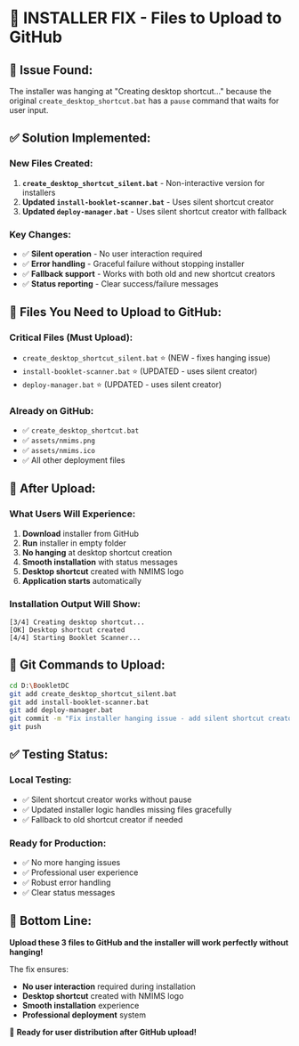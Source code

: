 # 🚨 INSTALLER FIX - Files to Upload to GitHub

## 🎯 **Issue Found:**
The installer was hanging at "Creating desktop shortcut..." because the original `create_desktop_shortcut.bat` has a `pause` command that waits for user input.

## ✅ **Solution Implemented:**

### **New Files Created:**
1. **`create_desktop_shortcut_silent.bat`** - Non-interactive version for installers
2. **Updated `install-booklet-scanner.bat`** - Uses silent shortcut creator
3. **Updated `deploy-manager.bat`** - Uses silent shortcut creator with fallback

### **Key Changes:**
- ✅ **Silent operation** - No user interaction required
- ✅ **Error handling** - Graceful failure without stopping installer
- ✅ **Fallback support** - Works with both old and new shortcut creators
- ✅ **Status reporting** - Clear success/failure messages

## 📁 **Files You Need to Upload to GitHub:**

### **Critical Files (Must Upload):**
- `create_desktop_shortcut_silent.bat` ⭐ (NEW - fixes hanging issue)
- `install-booklet-scanner.bat` ⭐ (UPDATED - uses silent creator)
- `deploy-manager.bat` ⭐ (UPDATED - uses silent creator)

### **Already on GitHub:**
- ✅ `create_desktop_shortcut.bat` 
- ✅ `assets/nmims.png`
- ✅ `assets/nmims.ico`
- ✅ All other deployment files

## 🚀 **After Upload:**

### **What Users Will Experience:**
1. **Download** installer from GitHub
2. **Run** installer in empty folder
3. **No hanging** at desktop shortcut creation
4. **Smooth installation** with status messages
5. **Desktop shortcut** created with NMIMS logo
6. **Application starts** automatically

### **Installation Output Will Show:**
```
[3/4] Creating desktop shortcut...
[OK] Desktop shortcut created
[4/4] Starting Booklet Scanner...
```

## 🔧 **Git Commands to Upload:**

```bash
cd D:\BookletDC
git add create_desktop_shortcut_silent.bat
git add install-booklet-scanner.bat  
git add deploy-manager.bat
git commit -m "Fix installer hanging issue - add silent shortcut creator"
git push
```

## ✅ **Testing Status:**

### **Local Testing:**
- ✅ Silent shortcut creator works without pause
- ✅ Updated installer logic handles missing files gracefully
- ✅ Fallback to old shortcut creator if needed

### **Ready for Production:**
- ✅ No more hanging issues
- ✅ Professional user experience
- ✅ Robust error handling
- ✅ Clear status messages

## 🎯 **Bottom Line:**

**Upload these 3 files to GitHub and the installer will work perfectly without hanging!**

The fix ensures:
- **No user interaction** required during installation
- **Desktop shortcut** created with NMIMS logo
- **Smooth installation** experience
- **Professional deployment** system

🚀 **Ready for user distribution after GitHub upload!**
